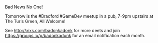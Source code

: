 Bad News No One!

Tomorrow is the #Bradford #GameDev meetup in a pub, 7-9pm upstairs at The Turls Green, All Welcome!

See http://xixs.com/badonkadonk for more deets and join https://groups.io/g/badonkadonk for an email notification each month. 